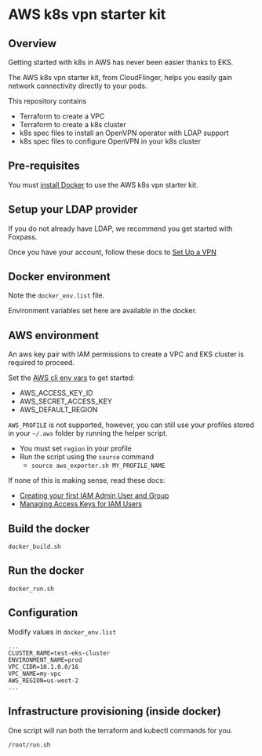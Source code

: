 # AWS k8s vpn starter kit

## Overview

Getting started with k8s in AWS has never been easier thanks to EKS.

The AWS k8s vpn starter kit, from CloudFlinger, helps you easily gain network connectivity directly to your pods.

This repository contains

-   Terraform to create a VPC
-   Terraform to create a k8s cluster
-   k8s spec files to install an OpenVPN operator with LDAP support
-   k8s spec files to configure OpenVPN in your k8s cluster

## Pre-requisites

You must [install Docker](https://docs.docker.com/install/) to use the AWS k8s vpn starter kit.

## Setup your LDAP provider

If you do not already have LDAP, we recommend you get started with Foxpass.

Once you have your account, follow these docs to [Set Up a VPN](https://foxpass.readme.io/docs/set-up-a-vpn)

## Docker environment

Note the  `docker_env.list` file.

Environment variables set here are available in the docker.

## AWS environment

An aws key pair with IAM permissions to create a VPC and EKS cluster is required to proceed.

Set the [AWS cli env vars](https://docs.aws.amazon.com/cli/latest/userguide/cli-environment.html) to get started:

-   AWS_ACCESS_KEY_ID
-   AWS_SECRET_ACCESS_KEY
-   AWS_DEFAULT_REGION

`AWS_PROFILE` is not supported, however, you can still use your profiles stored in your `~/.aws` folder by running the helper script.

-   You must set `region` in your profile
-   Run the script using the `source` command
    -   ``` source aws_exporter.sh MY_PROFILE_NAME ```



If none of this is making sense, read these docs:

-   [Creating your first IAM Admin User and Group](https://docs.aws.amazon.com/IAM/latest/UserGuide/getting-started_create-admin-group.html)
-   [Managing Access Keys for IAM Users](https://docs.aws.amazon.com/IAM/latest/UserGuide/id_credentials_access-keys.html)

## Build the docker

``` docker_build.sh ```

## Run the docker

``` docker_run.sh ```

## Configuration

Modify values in `docker_env.list`

```
...
CLUSTER_NAME=test-eks-cluster
ENVIRONMENT_NAME=prod
VPC_CIDR=10.1.0.0/16
VPC_NAME=my-vpc
AWS_REGION=us-west-2
...
```

## Infrastructure provisioning (inside docker)

One script will run both the terraform and kubectl commands for you.

```
/root/run.sh
```
